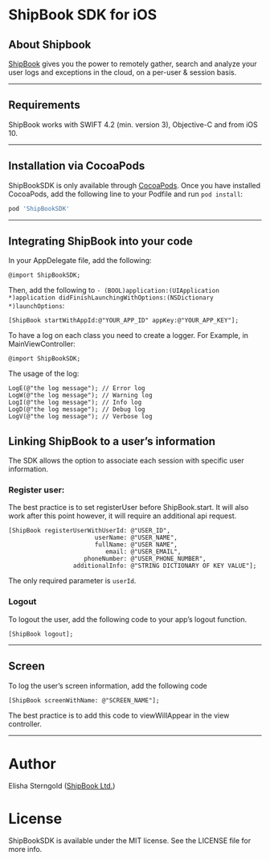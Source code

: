 # ShipBook SDK for iOS

## About Shipbook
[ShipBook](https://www.shipbook.io) gives you the power to remotely gather, search and analyze your user logs and exceptions in the cloud, on a per-user & session basis.

---

## Requirements
ShipBook works with SWIFT 4.2 (min. version 3), Objective-C and from iOS 10. 

---
## Installation via CocoaPods

ShipBookSDK is only available through [CocoaPods](http://cocoapods.org). Once you have installed CocoaPods, add the following line to your Podfile and run `pod install`:

```ruby
pod 'ShipBookSDK'
```
---
##  Integrating ShipBook into your code

In your AppDelegate file, add the following:
```objc
@import ShipBookSDK;
```

Then, add the following to `- (BOOL)application:(UIApplication *)application didFinishLaunchingWithOptions:(NSDictionary *)launchOptions`:

```objc
[ShipBook startWithAppId:@"YOUR_APP_ID" appKey:@"YOUR_APP_KEY"];
```

To have a log on each class you need to create a logger. 
For Example, in MainViewController:
```objc
@import ShipBookSDK;
```

The usage of the log:

```objc
LogE(@"the log message"); // Error log
LogW(@"the log message"); // Warning log
LogI(@"the log message"); // Info log
LogD(@"the log message"); // Debug log
LogV(@"the log message"); // Verbose log
```

## Linking ShipBook to a user’s information
The SDK allows the option to associate each session with specific user information.

### Register user:
The best practice is to set registerUser before ShipBook.start. It will also work after this point however, it will require an additional api request.
```objc
[ShipBook registerUserWithUserId: @"USER_ID",
                        userName: @"USER_NAME",
                        fullName: @"USER NAME",
                           email: @"USER_EMAIL",
                     phoneNumber: @"USER_PHONE_NUMBER",
                  additionalInfo: @"STRING DICTIONARY OF KEY VALUE"];
```
The only required parameter is `userId`.

### Logout
To logout the user, add the following code to your app’s logout function.
```objc
[ShipBook logout];
```
---

## Screen
To log the user’s screen information, add the following code
```objc
[ShipBook screenWithName: @"SCREEN_NAME"];
```
The best practice is to add this code to viewWillAppear in the view controller.

---

# Author

Elisha Sterngold ([ShipBook Ltd.](https://www.shipbook.io))

# License

ShipBookSDK is available under the MIT license. See the LICENSE file for more info.
